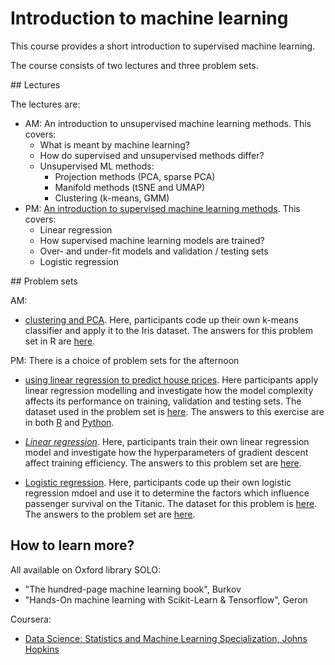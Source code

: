 # Introduction to machine learning
This course provides a short introduction to supervised machine learning.

The course consists of two lectures and three problem sets.

## Lectures

The lectures are:

* AM: An introduction to unsupervised machine learning methods. This covers:
  * What is meant by machine learning?
  * How do supervised and unsupervised methods differ?
  * Unsupervised ML methods:
    * Projection methods (PCA, sparse PCA)
    * Manifold methods (tSNE and UMAP)
    * Clustering (k-means, GMM)
* PM: [An introduction to supervised machine learning methods](https://htmlpreview.github.io/?https://github.com/ben18785/introduction_to_supervised_ml/blob/main/presentations/intro_to_supervised_ml.html). This covers:
  * Linear regression
  * How supervised machine learning models are trained?
  * Over- and under-fit models and validation / testing sets
  * Logistic regression

## Problem sets

AM:

* [clustering and PCA](https://htmlpreview.github.io/?https://github.com/ben18785/introduction_to_supervised_and_unsupervised_ml/blob/main/problem_sets/s_unsupervised_problems.nb.html). Here, participants code up their own k-means classifier and apply it to the Iris dataset. The answers for this problem set in R are [here](https://htmlpreview.github.io/?https://github.com/ben18785/introduction_to_supervised_and_unsupervised_ml/blob/main/problem_sets/answers/s_unsupervised_problems_answers.nb.html).

PM: There is a choice of problem sets for the afternoon

- [using linear regression to predict house prices](https://htmlpreview.github.io/?https://github.com/ben18785/introduction_to_supervised_ml/blob/main/problem_sets/s_applied_regression.nb.html). Here participants apply linear regression modelling and investigate how the model complexity affects its performance on training, validation and testing sets. The dataset used in the problem set is [here](./problem_sets/data/housing_short.csv). The answers to this exercise are in both [R](https://htmlpreview.github.io/?https://github.com/ben18785/introduction_to_supervised_ml/blob/main/problem_sets/answers/s_applied_regression_answers.nb.html) and [Python](https://github.com/ben18785/introduction_to_supervised_ml/blob/main/problem_sets/answers/s_applied_regression.ipynb).

- [*Linear regression*](https://htmlpreview.github.io/?https://github.com/ben18785/introduction_to_supervised_ml/blob/main/problem_sets/s_linear_regression_problems.nb.html). Here, participants train their own linear regression model and investigate how the hyperparameters of gradient descent affect training efficiency. The answers to this problem set are [here](https://htmlpreview.github.io/?https://github.com/ben18785/introduction_to_supervised_ml/blob/main/problem_sets/answers/s_linear_regression_problems_answers.nb.html).
- [Logistic regression](https://github.com/ben18785/introduction_to_supervised_ml/blob/main/problem_sets/s_creating_logistic_regression.nb.html). Here, participants code up their own logistic regression mdoel and use it to determine the factors which influence passenger survival on the Titanic. The dataset for this problem is [here](https://github.com/ben18785/introduction_to_supervised_ml/blob/main/problem_sets/data/titanic.csv). The answers to the problem set are [here](https://github.com/ben18785/introduction_to_supervised_ml/blob/main/problem_sets/answers/s_creating_logistic_regression_answers.nb.html).


## How to learn more?

All available on Oxford library SOLO:

- "The hundred-page machine learning book", Burkov
- "Hands-On machine learning with Scikit-Learn & Tensorflow", Geron

Coursera:

- [Data Science: Statistics and Machine Learning Specialization, Johns Hopkins](https://www.coursera.org/specializations/data-science-statistics-machine-learning)

